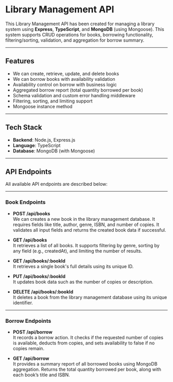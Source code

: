 # Library Management API

This Library Management API has been created for managing a library system using **Express**, **TypeScript**, and **MongoDB** (using Mongoose). This system supports CRUD operations for books, borrowing functionality, filtering/sorting, validation, and aggregation for borrow summary.

---

## Features

- We can create, retrieve, update, and delete books
- We can borrow books with availability validation
- Availability control on borrow with business logic
- Aggregated borrow report (total quantity borrowed per book)
- Schema validation and custom error handling middleware
- Filtering, sorting, and limiting support
- Mongoose instance method

---

## Tech Stack

- **Backend**: Node.js, Express.js
- **Language**: TypeScript
- **Database**: MongoDB (with Mongoose)

---

## API Endpoints

All available API endpoints are described below:

---

### Book Endpoints

- **POST /api/books**  
  We can creates a new book in the library management database. It requires fields like title, author, genre, ISBN, and number of copies. It validates all input fields and returns the created book data if successful.

- **GET /api/books**  
  It retrieves a list of all books. It supports filtering by genre, sorting by any field (e.g., createdAt), and limiting the number of results. 

- **GET /api/books/:bookId**  
  It retrieves a single book's full details using its unique ID. 

- **PUT /api/books/:bookId**  
  It updates book data such as the number of copies or description. 

- **DELETE /api/books/:bookId**  
  It deletes a book from the library management database using its unique identifier.

---

### Borrow Endpoints

- **POST /api/borrow**  
  It records a borrow action. It checks if the requested number of copies is available, deducts from copies, and sets availability to false if no copies remain. 

- **GET /api/borrow**  
  It provides a summary report of all borrowed books using MongoDB aggregation. Returns the total quantity borrowed per book, along with each book’s title and ISBN.


